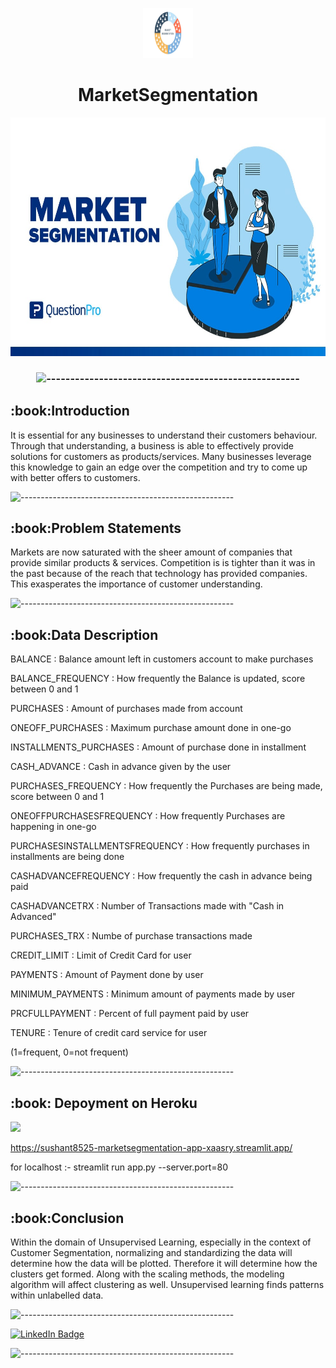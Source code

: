 

<p align="center"> 
  <img src="images/1.jpeg" alt="1.jpeg" width="80px" height="80px">
<h1 align="center">  MarketSegmentation  </h1> 

     
<p align="center"> 
<img src="images/all.jpg" alt="all.jpg" height="382px">
</p>
<h3 align="center"> 

![-----------------------------------------------------](https://raw.githubusercontent.com/andreasbm/readme/master/assets/lines/rainbow.png)

<h2> :book:Introduction</h2>
It is essential for any businesses to understand their customers behaviour. Through that understanding, a business is able to effectively provide solutions for customers as products/services. Many businesses leverage this knowledge to gain an edge over the competition and try to come up with better offers to customers.

![-----------------------------------------------------](https://raw.githubusercontent.com/andreasbm/readme/master/assets/lines/rainbow.png)


 <h2> :book:Problem Statements</h2>
Markets are now saturated with the sheer amount of companies that provide similar products & services. Competition is is tighter than it was in the past because of the reach that technology has provided companies. This exasperates the importance of customer understanding.

![-----------------------------------------------------](https://raw.githubusercontent.com/andreasbm/readme/master/assets/lines/rainbow.png)

<h2> :book:Data Description</h2>
  
BALANCE : Balance amount left in customers account to make purchases
  
BALANCE_FREQUENCY : How frequently the Balance is updated, score between 0 and 1

PURCHASES : Amount of purchases made from account
  
ONEOFF_PURCHASES : Maximum purchase amount done in one-go

INSTALLMENTS_PURCHASES : Amount of purchase done in installment

CASH_ADVANCE : Cash in advance given by the user

  PURCHASES_FREQUENCY : How frequently the Purchases are being made, score between 0 and 1

  ONEOFFPURCHASESFREQUENCY : How frequently Purchases are happening in one-go

  PURCHASESINSTALLMENTSFREQUENCY : How frequently purchases in installments are being done

  CASHADVANCEFREQUENCY : How frequently the cash in advance being paid

  CASHADVANCETRX : Number of Transactions made with "Cash in Advanced"

  PURCHASES_TRX : Numbe of purchase transactions made

  CREDIT_LIMIT : Limit of Credit Card for user

  PAYMENTS : Amount of Payment done by user

  MINIMUM_PAYMENTS : Minimum amount of payments made by user

  PRCFULLPAYMENT : Percent of full payment paid by user

  TENURE : Tenure of credit card service for user

  (1=frequent, 0=not frequent)

![-----------------------------------------------------](https://raw.githubusercontent.com/andreasbm/readme/master/assets/lines/rainbow.png)
  
<h2> :book: Depoyment on Heroku</h2>

[![](https://github.com/sushant8525/MarketSegmentation/blob/44325a351c7f06c1d0b2978a4d737ed4ef8b99d8/images/2.png)](https://sushant8525-marketsegmentation-app-xaasry.streamlit.app/
)

https://sushant8525-marketsegmentation-app-xaasry.streamlit.app/
  
for localhost :-   streamlit run app.py --server.port=80


![-----------------------------------------------------](https://raw.githubusercontent.com/andreasbm/readme/master/assets/lines/rainbow.png)


<h2> :book:Conclusion</h2>
  
Within the domain of Unsupervised Learning, especially in the context of Customer Segmentation, normalizing and standardizing the data will determine how the data will be plotted. Therefore it will determine how the clusters get formed. Along with the scaling methods, the modeling algorithm will affect clustering as well. Unsupervised learning finds patterns within unlabelled data.

![-----------------------------------------------------](https://raw.githubusercontent.com/andreasbm/readme/master/assets/lines/rainbow.png)


[![LinkedIn Badge](https://img.shields.io/badge/LinkedIn-0077B5?style=for-the-badge&logo=linkedin&logoColor=white)](https://www.linkedin.com/in/akash-bhor-b62503149/)

![-----------------------------------------------------](https://raw.githubusercontent.com/andreasbm/readme/master/assets/lines/rainbow.png)


